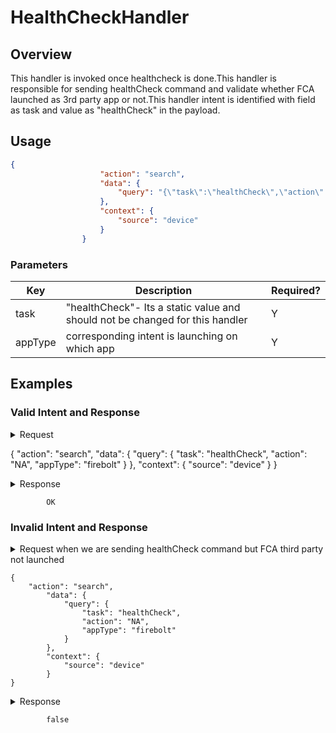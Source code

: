 # HealthCheckHandler 

## Overview

This handler is invoked once healthcheck is done.This handler is responsible for sending healthCheck command and validate whether FCA launched as 3rd party app or not.This handler intent is identified with field as task and value as "healthCheck" in the payload.

## Usage

```json
{
                    "action": "search",
                    "data": {
                        "query": "{\"task\":\"healthCheck\",\"action\":\"NA\",\"appType\":\"firebolt\"}"
                    },
                    "context": {
                        "source": "device"
                    }
                }
```

### Parameters

| Key               | Description                                                                       | Required? |
|-------------------|-----------------------------------------------------------------------------------|-----------|
| task              | "healthCheck"- Its a static value and should not be changed for this handler      | Y         |
| appType           | corresponding intent is launching on which app                                    | Y         |

## Examples

### Valid Intent and Response

<details>
    <summary> Request </summary>
</details>

{
    "action": "search",
    "data": {
        "query": {
            "task": "healthCheck",
            "action": "NA",
            "appType": "firebolt"
        }
    },
    "context": {
        "source": "device"
    }
}

<details>
    <summary> Response </summary>
</details>

            OK


### Invalid Intent and Response

<details>
    <summary>Request when we are sending healthCheck command but FCA third party not launched  </summary>
</details>
 
    {
        "action": "search",
            "data": {
                "query": {
                    "task": "healthCheck",
                    "action": "NA",
                    "appType": "firebolt"
                }
            },
            "context": {
                "source": "device"
            }
    }

<details>
    <summary> Response  </summary>
</details>

            false
